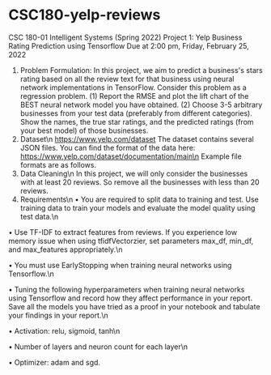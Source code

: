 # CSC180-yelp-reviews
CSC 180-01 Intelligent Systems (Spring 2022)
Project 1: Yelp Business Rating Prediction using Tensorflow
Due at 2:00 pm, Friday, February 25, 2022

1. Problem Formulation:
In this project, we aim to predict a business's stars rating based on all the review text for that business
using neural network implementations in TensorFlow. Consider this problem as a regression problem.
(1) Report the RMSE and plot the lift chart of the BEST neural network model you have obtained.
(2) Choose 3-5 arbitrary businesses from your test data (preferably from different categories).
Show the names, the true star ratings, and the predicted ratings (from your best model) of those
businesses.
2. Dataset\n
https://www.yelp.com/dataset
The dataset contains several JSON files. You can find the format of the data here:
https://www.yelp.com/dataset/documentation/main\n
Example file formats are as follows.
3. Data Cleaning\n
In this project, we will only consider the businesses with at least 20 reviews. So remove all the
businesses with less than 20 reviews.
4. Requirements\n
• You are required to split data to training and test. Use training data to train your models and
evaluate the model quality using test data.\n

• Use TF-IDF to extract features from reviews. If you experience low memory issue when
using tfidfVectorzier, set parameters max_df, min_df, and max_features appropriately.\n

• You must use EarlyStopping when training neural networks using Tensorflow.\n

• Tuning the following hyperparameters when training neural networks using Tensorflow and
record how they affect performance in your report. Save all the models you have tried as a
proof in your notebook and tabulate your findings in your report.\n

• Activation: relu, sigmoid, tanh\n

• Number of layers and neuron count for each layer\n

• Optimizer: adam and sgd.
